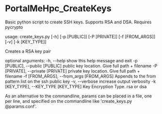 # PortalMeHpc_CreateKeys

Basic python script to create SSH keys. Supports RSA and DSA.
Requires pycrypto

usage: create_keys.py [-h] [-p [PUBLIC]] [-P [PRIVATE]] [-f [FROM_ARGS]] [-v]
                      [-k [KEY_TYPE]]

Creates a RSA key pair

optional arguments:
  -h, --help            show this help message and exit
  -p [PUBLIC], --public [PUBLIC]
                        public key location. Give full path + filename
  -P [PRIVATE], --private [PRIVATE]
                        private key location. Give full path + filename
  -f [FROM_ARGS], --from_args [FROM_ARGS]
                        Appends to the from pattern list on the ssh public key
  -v, --verbose         increase output verbosity
  -k [KEY_TYPE], --KEY_TYPE [KEY_TYPE]
                        Key Encryption Type. rsa or dsa

As an alternative to the commandline, params can be placed in a file, one per
line, and specified on the commandline like 'create_keys.py @params.conf'.
